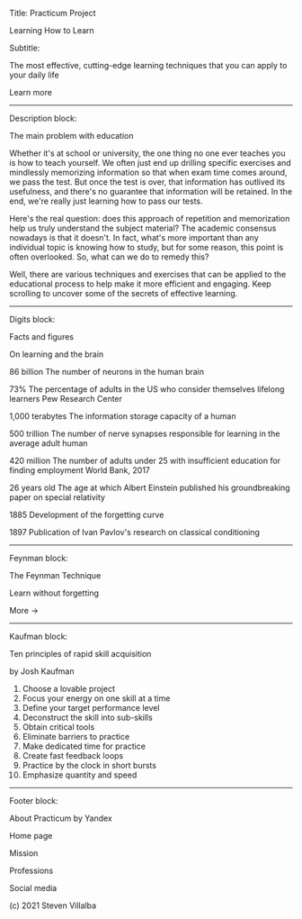 Title: Practicum Project

Learning How to Learn

Subtitle:

The most effective, cutting-edge learning techniques that you can apply to your daily life

Learn more

---

Description block:

The main problem with education

Whether it's at school or university, the one thing no one ever teaches you is how to teach yourself. We often just end up drilling specific exercises and mindlessly memorizing information so that when exam time comes around, we pass the test. But once the test is over, that information has outlived its usefulness, and there's no guarantee that information will be retained. In the end, we're really just learning how to pass our tests.

Here's the real question: does this approach of repetition and memorization help us truly understand the subject material? The academic consensus nowadays is that it doesn't. In fact, what's more important than any individual topic is knowing how to study, but for some reason, this point is often overlooked. So, what can we do to remedy this?

Well, there are various techniques and exercises that can be applied to the educational process to help make it more efficient and engaging. Keep scrolling to uncover some of the secrets of effective learning.

---

Digits block:

Facts and figures

On learning and the brain

86 billion
The number of neurons in the human brain

73%
The percentage of adults in the US who consider themselves lifelong learners
Pew Research Center

1,000 terabytes
The information storage capacity of a human

500 trillion
The number of nerve synapses responsible for learning in the average adult human

420 million
The number of adults under 25 with insufficient education for finding employment
World Bank, 2017

26 years old
The age at which Albert Einstein published his groundbreaking paper on special relativity

1885
Development of the forgetting curve

1897
Publication of Ivan Pavlov's research on classical conditioning

---

Feynman block:

The Feynman Technique

Learn without forgetting

More →

---

Kaufman block:

Ten principles of rapid skill acquisition

by Josh Kaufman

1. Choose a lovable project
2. Focus your energy on one skill at a time
3. Define your target performance level
4. Deconstruct the skill into sub-skills
5. Obtain critical tools
6. Eliminate barriers to practice
7. Make dedicated time for practice
8. Create fast feedback loops
9. Practice by the clock in short bursts
10. Emphasize quantity and speed

---

Footer block:

About Practicum by Yandex

Home page

Mission

Professions

Social media

(c) 2021 Steven Villalba
